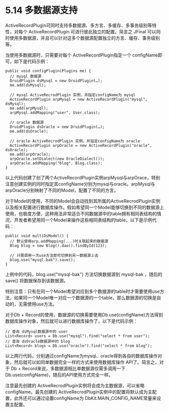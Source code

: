 # 5.14 多数据源支持
ActiveRecordPlugin可同时支持多数据源、多方言、多缓存、多事务级别等特性，对每个 ActiveRecordPlugin 可进行彼此独立的配置。简言之 JFinal 可以同时使用多数据源，并且可以针对这多个数据源配置独立的方言、缓存、事务级别等。

当使用多数据源时，只需要对每个 ActiveRecordPlugin指定一个 configName即可，如下是代码示例：
```
public void configPlugin(Plugins me) {
  // mysql 数据源
  DruidPlugin dsMysql = new DruidPlugin(…);
  me.add(dsMysql);
  
  // mysql ActiveRecrodPlugin 实例，并指定configName为 mysql
  ActiveRecordPlugin arpMysql = new ActiveRecordPlugin("mysql", dsMysql);
  me.add(arpMysql);
  arpMysql.addMapping("user", User.class);
  
  // oracle 数据源
  DruidPlugin dsOracle = new DruidPlugin(…);
  me.add(dsOracle);
  
  // oracle ActiveRecrodPlugin 实例，并指定configName为 oracle
  ActiveRecordPlugin arpOracle = new ActiveRecordPlugin("oracle", dsOracle);
  me.add(arpOracle);
  arpOracle.setDialect(new OracleDialect());
  arpOracle.addMapping("blog", Blog.class);
}
```
以上代码创建了创了两个ActiveRecordPlugin实例arpMysql与arpOrace，特别注意创建实例的同时指定其configName分别为mysql与oracle。arpMysql与arpOracle分别映射了不同的Model，配置了不同的方言。

对于Model的使用，不同的Model会自动找到其所属的ActiveRecrodPlugin实例以及相关配置进行数据库操作。假如希望同一个Model能够切换到不同的数据源上使用，也极度方便，这种用法非常适合不同数据源中的table拥有相同表结构的情况，开发者希望用同一个Model来操作这些相同表结构的table，以下是示例代码：
```
public void multiDsModel() {
  // 默认使用arp.addMapping(...)时关联起来的数据源
  Blog blog = new Blog().dao().findById(123);
 
  // 只需调用一次use方法即可切换到另一数据源上去
  blog.use("mysql-bak").save();
}
```
上例中的代码，blog.use("mysql-bak") 方法切换数据源到 mysql-bak ，随后的 save() 将数据保存到该数据源。

特别注意：只有在同一个Model希望对应到多个数据源的table时才需要使用use方法，如果同一个Model唯一对应一个数据源的一个table，那么数据源的切换是自动的，无需使用use方法。

对于Db + Record的使用，数据源的切换需要使用Db.use(configName)方法得到数据库操作对象，然后就可以进行数据库操作了，以下是代码示例：
```
// 查询 dsMysql数据源中的 user
List<Record> users = Db.use("mysql").find("select * from user");
// 查询 dsOracle数据源中的 blog
List<Record> blogs = Db.use("oracle").find("select * from blog");
```
以上两行代码，分别通过configName为mysql、oracle得到各自的数据库操作对象，然后就可以如同单数据完全一样的方式来使用数据库操作 API了。简言之，对于 Db + Record来说，多数据源相比单数据源仅需多调用一下Db.use(configName)，随后的API使用方式完全一样。

注意最先创建的 ActiveRecrodPlugin实例将会成为主数据源，可以省略configName。最先创建的 ActiveRecrodPlugin实例中的配置将默认成为主配置，此外还可以通过设置configName为 DbKit.MAIN_CONFIG_NAME常量来设置主配置。
